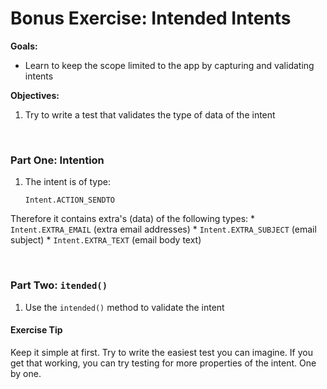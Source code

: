 # Bonus Exercise: Intended Intents
**Goals:** 
* Learn to keep the scope limited to the app by capturing and validating intents

**Objectives:**
1. Try to write a test that validates the type of data of the intent

<br />

### Part One: Intention
1. The intent is of type:
    ```
    Intent.ACTION_SENDTO
    ```
Therefore it contains extra's (data) of the following types:
    * `Intent.EXTRA_EMAIL`  (extra email addresses)
    * `Intent.EXTRA_SUBJECT` (email subject)
    * `Intent.EXTRA_TEXT` (email body text)

<br />

### Part Two: `itended()`
1. Use the `intended()` method to validate the intent

#### Exercise Tip
Keep it simple at first. Try to write the easiest test you can imagine. If you get that working, you can try testing for more properties of the intent. One by one.

<br />
